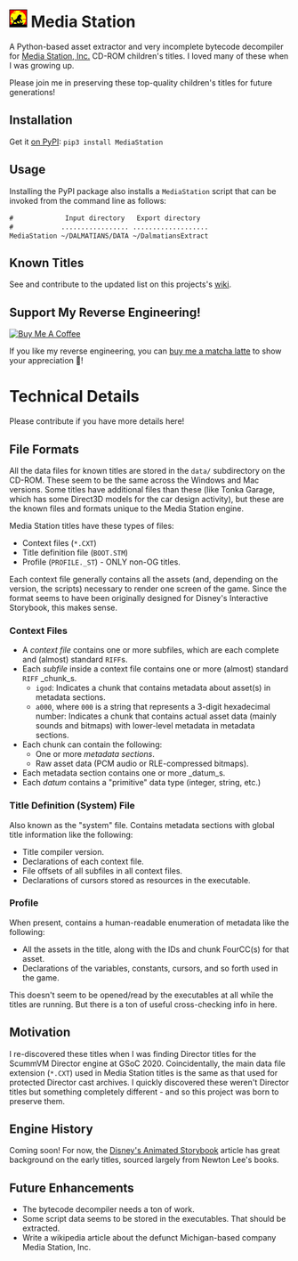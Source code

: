 # <img src=".github/favicon.svg" width="32" height="32" alt="Disney's Animated Storybook: The Lion King"> Media Station
A Python-based asset extractor and very incomplete bytecode decompiler for
[Media Station, Inc.](https://www.mobygames.com/company/media-station-inc) CD-ROM children's titles. 
I loved many of these when I was growing up.

Please join me in preserving these top-quality children's titles for future generations!

## Installation
Get it [on PyPI](https://pypi.org/project/MediaStation/): ```pip3 install MediaStation```

## Usage
Installing the PyPI package also installs a `MediaStation` script that can be invoked from the command line as follows:
```
#             Input directory   Export directory
#            ................. ...................
MediaStation ~/DALMATIANS/DATA ~/DalmatiansExtract
```

## Known Titles
See and contribute to the updated list on this projects's [wiki](https://github.com/npjg/cxt/wiki/All-Known-Media-Station-Titles).

## Support My Reverse Engineering!
<a href="https://www.buymeacoffee.com/natster" target="_blank"><img src="https://cdn.buymeacoffee.com/buttons/default-orange.png" alt="Buy Me A Coffee" height="41" width="174"></a>

If you like my reverse engineering, you can [buy me a matcha latte](https://www.buymeacoffee.com/natster) to show your appreciation 🍵!

# Technical Details
Please contribute if you have more details here!

## File Formats
All the data files for known titles are stored in the `data/` subdirectory on the CD-ROM. These seem to be the same across the Windows and Mac versions. Some titles have additional files than these (like Tonka Garage, which has some Direct3D models for the car design activity), but these are the known files and formats unique to the Media Station engine.

Media Station titles have these types of files:
 - Context files (`*.CXT`)
 - Title definition file (`BOOT.STM`)
 - Profile (`PROFILE._ST`) - ONLY non-OG titles.

Each context file generally contains all the assets (and, depending on the version, the scripts) necessary to render one screen of the game. Since the format seems to have been originally designed for Disney's Interactive Storybook, this makes sense.

### Context Files
- A _context file_ contains one or more subfiles, which are each complete and (almost) standard `RIFF`s.
- Each _subfile_ inside a context file contains one or more (almost) standard `RIFF` _chunk_s.
  - `igod`: Indicates a chunk that contains metadata about asset(s) in metadata sections.
  - `a000`, where `000` is a string that represents a 3-digit hexadecimal number: Indicates a chunk that contains actual asset data (mainly sounds and bitmaps) with lower-level metadata in metadata sections.
- Each chunk can contain the following:
  - One or more _metadata sections_.
  - Raw asset data (PCM audio or RLE-compressed bitmaps).
- Each metadata section contains one or more _datum_s.
- Each _datum_ contains a "primitive" data type (integer, string, etc.)

### Title Definition (System) File
Also known as the "system" file. Contains metadata sections with global title information like the following:
- Title compiler version.
- Declarations of each context file.
- File offsets of all subfiles in all context files.
- Declarations of cursors stored as resources in the executable.

### Profile
When present, contains a human-readable enumeration of metadata like the following:
 - All the assets in the title, along with the IDs and chunk FourCC(s) for that asset. 
 - Declarations of the variables, constants, cursors, and so forth used in the game.

This doesn't seem to be opened/read by the executables at all while the titles are running.
But there is a ton of useful cross-checking info in here.

## Motivation
I re-discovered these titles when I was finding Director titles for the ScummVM Director
engine at GSoC 2020. Coincidentally, the main data file extension (`*.CXT`) used in Media 
Station titles is the same as that used for protected Director cast archives. I quickly
discovered these weren't Director titles but something completely different - and so this
project was born to preserve them.

## Engine History
Coming soon! For now, the [Disney's Animated Storybook](https://en.wikipedia.org/wiki/Disney%27s_Animated_Storybook) article has great background on the early titles, sourced largely from Newton Lee's books.

## Future Enhancements
- The bytecode decompiler needs a ton of work.
- Some script data seems to be stored in the executables. That should be extracted.
- Write a wikipedia article about the defunct Michigan-based company Media Station, Inc.
